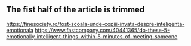 
## The fist half of the article is trimmed
https://finesociety.ro/fost-scoala-unde-copiii-invata-despre-inteligenta-emotionala
https://www.fastcompany.com/40441365/do-these-5-emotionally-intelligent-things-within-5-minutes-of-meeting-someone
